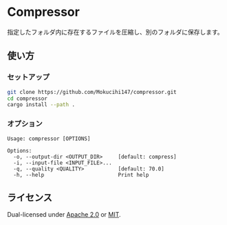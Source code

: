 # Compressor
指定したフォルダ内に存在するファイルを圧縮し、別のフォルダに保存します。

## 使い方
### セットアップ
```sh
git clone https://github.com/Mokucihi147/compressor.git
cd compressor
cargo install --path .
```

### オプション
```
Usage: compressor [OPTIONS]

Options:
  -o, --output-dir <OUTPUT_DIR>     [default: compress]
  -i, --input-file <INPUT_FILE>...  
  -q, --quality <QUALITY>           [default: 70.0]
  -h, --help                        Print help
```

## ライセンス
Dual-licensed under [Apache 2.0](LICENSE-APACHE) or [MIT](LICENSE-MIT).
